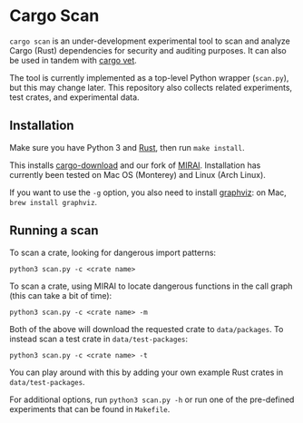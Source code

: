 # Cargo Scan

`cargo scan` is an under-development experimental tool to scan and analyze Cargo (Rust) dependencies for security and auditing purposes.
It can also be used in tandem with [cargo vet](https://mozilla.github.io/cargo-vet/).

The tool is currently implemented as a top-level Python wrapper (`scan.py`), but this may change later.
This repository also collects related experiments, test crates, and experimental data.

## Installation

Make sure you have Python 3 and [Rust](https://www.rust-lang.org/tools/install), then run `make install`.

This installs [cargo-download](https://crates.io/crates/cargo-download) and our fork of [MIRAI](https://github.com/facebookexperimental/MIRAI).
Installation has currently been tested on Mac OS (Monterey) and Linux (Arch Linux).

If you want to use the `-g` option, you also need to install [graphviz](https://graphviz.org/download/): on Mac, `brew install graphviz`.

## Running a scan

To scan a crate, looking for dangerous import patterns:
```
python3 scan.py -c <crate name>
```

To scan a crate, using MIRAI to locate dangerous functions in the call graph (this can take a bit of time):
```
python3 scan.py -c <crate name> -m
```

Both of the above will download the requested crate to `data/packages`. To instead scan a test crate in `data/test-packages`:
```
python3 scan.py -c <crate name> -t
```

You can play around with this by adding your own example Rust crates in `data/test-packages`.

For additional options, run `python3 scan.py -h` or run one of the pre-defined experiments that can be found in `Makefile`.
